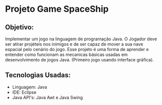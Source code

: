 # Projeto Game SpaceShip

## Objetivo:
Implementar um jogo na linguagem de programação Java. O Jogador deve ser atirar projéteis nos inimigos e de ser capaz de mover a sua nave espacial pelo cenário do jogo.
Esse projeto é uma forma de aprender e entender como funcionam as mecanicas básicas usadas em desenvolvimento de jogos Java. (Primeiro jogo usando interface gráfica).

## Tecnologias Usadas:
* Linguagem: Java
* IDE: Eclipse
* Java API's: Java Awt e Java Swing
